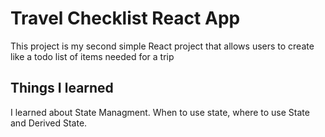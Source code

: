 # Travel Checklist React App

This project is my second simple React project that allows users to create like a todo list of items needed for a trip

## Things I learned

I learned about State Managment. When to use state, where to use State and Derived State.
